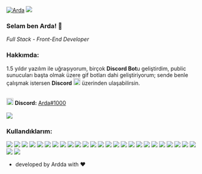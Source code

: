 [![Arda](https://media.discordapp.net/attachments/1024428907761512468/1030953209575002143/20221016_001945.jpg)](https://github.com/arddaxd/)
![](https://komarev.com/ghpvc/?username=arddaxd)<br>

### Selam ben Arda! 👋
_Full Stack - Front-End Developer_
### Hakkımda:
1.5 yıldır yazılım ile uğraşıyorum, birçok **Discord Bot**u geliştirdim, public sunucuları başta olmak üzere gif botları dahi geliştiriyorum; sende benle çalışmak istersen **Discord** <img width="18" height="18" src='https://pnggrid.com/wp-content/uploads/2021/05/Discord-Logo-Circle-1024x1024.png'/> üzerinden ulaşabilirsin.
<br></br>

<img width="18" height="18" src='https://pnggrid.com/wp-content/uploads/2021/05/Discord-Logo-Circle-1024x1024.png'/> **Discord:** [Arda#1000](https://discord.com/users/949705281863032872)</br><br>
<img src='https://api.ravencode.live/users/920366542531743797/embed'></img>



### Kullandıklarım:
<div class="use-tech" align="left">
<img src='https://img.shields.io/badge/MongoDB-323330?style=for-the-badge&logo=mongodb'/>
<img src="https://img.shields.io/badge/HTML-323330?style=for-the-badge&logo=html5"> <img src="https://img.shields.io/badge/CSS-323330?style=for-the-badge&logo=css3&logoColor=2965f1"> <img src="https://img.shields.io/badge/TailwindCSS-323330?style=for-the-badge&logo=tailwindcss"> <img src="https://img.shields.io/badge/JavaScript-323330?style=for-the-badge&logo=javascript"> <img src="https://img.shields.io/badge/Nodejs-323330?style=for-the-badge&logo=node.js"> <img src="https://img.shields.io/badge/NPM-323330?style=for-the-badge&logo=npm"> <img src="https://img.shields.io/badge/Yarn-323330?style=for-the-badge&logo=yarn"> <img src="https://img.shields.io/badge/TypeScript-323330?style=for-the-badge&logo=typescript"> <img src="https://img.shields.io/badge/Vuejs-323330?style=for-the-badge&logo=vue.js"> <img src="https://img.shields.io/badge/Nuxtjs-323330?style=for-the-badge&logo=nuxt.js"> <img src="https://img.shields.io/badge/ReactNative-323330?style=for-the-badge&logo=react"> <img src="https://img.shields.io/badge/Express-323330?style=for-the-badge&logo=express"> <img src="https://img.shields.io/badge/Fastify-323330?style=for-the-badge&logo=fastify"> <img src="https://img.shields.io/badge/GO-323330?style=for-the-badge&logo=go"> <img src="https://img.shields.io/badge/GIT-323330?style=for-the-badge&logo=git"> <img src="https://img.shields.io/badge/Github-323330?style=for-the-badge&logo=github"> <img src="https://img.shields.io/badge/Discord-323330?style=for-the-badge&logo=discord"> <img src="https://img.shields.io/badge/Spotify-323330?style=for-the-badge&logo=spotify"> <img src="https://img.shields.io/badge/Crunchyroll-323330?style=for-the-badge&logo=crunchyroll"> <img src="https://img.shields.io/badge/Visual%20Studio%20Code-323330?style=for-the-badge&logo=visualstudiocode&logoColor=blue"> <img src="https://img.shields.io/badge/Atom-323330?style=for-the-badge&logo=atom"> <img src="https://img.shields.io/badge/Sublime%20Text-323330?style=for-the-badge&logo=sublimetext"> <img src="https://img.shields.io/badge/Firefox-323330?style=for-the-badge&logo=firefox"> <img src="https://img.shields.io/badge/Vivaldi-323330?style=for-the-badge&logo=vivaldi"> <img src="https://img.shields.io/badge/Windows%2011-323330?style=for-the-badge&logo=windows&logoColor=blue"> <img src='https://img.shields.io/badge/Ruby-323330?style=for-the-badge&logo=ruby'/>
</div> 

- developed by Ardda with :heart:
